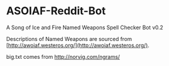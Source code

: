 # ASOIAF-Reddit-Bot

A Song of Ice and Fire Named Weapons Spell Checker Bot v0.2

Descriptions of Named Weapons are sourced from [http://awoiaf.westeros.org/](http://awoiaf.westeros.org/).

big.txt comes from http://norvig.com/ngrams/
